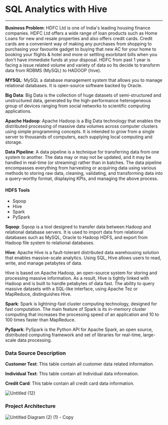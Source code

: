 <h1>SQL Analytics with Hive</h1>
<hr>

<p><b>Business Problem</b>: HDFC Ltd is one of India's leading housing finance companies. HDFC Ltd offers a wide range of loan products such as Home Loans for new and resale properties and also offers credit cards. Credit cards are a convenient way of making any purchases from shopping to purchasing your favourite gadget to buying that new AC for your home to booking your flights & hotel and more or settling exorbitant bills when you don't have immediate funds at your disposal. HDFC from past 1 year is facing a issue related volume and variety of data so Its decide to transform data from RDBMS (MySQL) to HADOOP (hive).</p>

<p><b>MYSQL</b>:  MySQL a database management system that allows you to manage relational databases. It is open-source software backed by Oracle.</p>

<p><b>Big Data</b>: Big Data is the collection of huge datasets of semi-structured and unstructured data, generated by the high-performance heterogeneous group of devices ranging from social networks to scientific computing applications. </p>

<p><b>Apache Hadoop</b>: Apache Hadoop is a Big Data technology that enables the distributed processing of massive data volumes across computer clusters using simple programming concepts. It is intended to grow from a single server to thousands of computers, each supplying local computing and storage.</p>

<p><b>Data Pipeline</b>: A data pipeline is a technique for transferring data from one system to another. The data may or may not be updated, and it may be handled in real-time (or streaming) rather than in batches. The data pipeline encompasses everything from harvesting or acquiring data using various methods to storing raw data, cleaning, validating, and transforming data into a query-worthy format, displaying KPIs, and managing the above process.</p>

<h4>HDFS Tools</h4>

<ul>
 <li>Sqoop</li>
 <li>Hive</li>
 <li>Spark</li>
 <li>PySpark</li>
</li>
</ul>  

<p><b>Sqoop</b>: Sqoop is a tool designed to transfer data between Hadoop and relational database servers. It is used to import data from relational databases such as MySQL, Oracle to Hadoop HDFS, and export from Hadoop file system to relational databases. </p>

<p><b>Hive</b>: Apache Hive is a fault-tolerant distributed data warehousing solution that enables massive-scale analytics. Using SQL, Hive allows users to read, write, and manage petabytes of data.

Hive is based on Apache Hadoop, an open-source system for storing and processing massive information. As a result, Hive is tightly linked with Hadoop and is built to handle petabytes of data fast. The ability to query massive datasets with a SQL-like interface, using Apache Tez or MapReduce, distinguishes Hive. </p>

<p><b>Spark</b>: Spark is lightning-fast cluster computing technology, designed for fast computation. The main feature of Spark is its in-memory cluster computing that increases the processing speed of an application and 10 to 100 times faster than MapReduce.</p>

<p><b>PySpark</b>: PySpark is the Python API for Apache Spark, an open source, distributed computing framework and set of libraries for real-time, large-scale data processing.</p>

<h3>Data Source Description</h3>
<p><b>Customer Test</b>: This table contain all customer data related information.</p>
<p><b>Individual Text</b>: This table contain all Individual data information.</p>
<p><b>Credit Card</b>: This table contain all credit card data information.</p>


![Untitled (12)](https://user-images.githubusercontent.com/100192276/158550587-0619c0ca-d35b-4db7-9e6c-e2d2789f6ab6.png)


<h3>Project Architecture</h3>


![Untitled Diagram (2) (1) - Copy](https://user-images.githubusercontent.com/100192276/158548252-f6e26986-d622-43bb-a5f0-d826ae54b46a.png)




